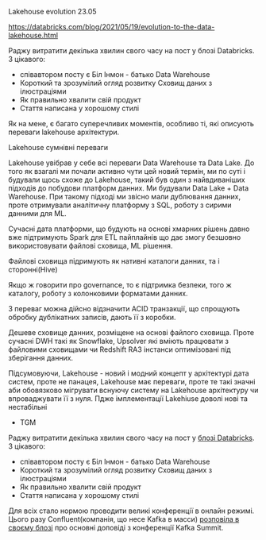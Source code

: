 Lakehouse evolution 23.05

https://databricks.com/blog/2021/05/19/evolution-to-the-data-lakehouse.html

Раджу витратити декілька хвилин свого часу на пост у блозі Databricks. З цікавого:
- співавтором посту є Біл Інмон - батько Data Warehouse
- Короткий та зрозумілий огляд розвитку Сховищ даних з ілюстраціями
- Як правильно хвалити свій продукт
- Стаття написана у хорошому стилі

Як на мене, є багато суперечливих моментів, особливо ті, які описують переваги lakehouse архітектури. 

Lakehouse сумнівні переваги

Lakehouse увібрав у себе всі переваги Data Warehouse та Data Lake. 
До того як взагалі ми почали активно чути цей новий термін, ми по суті і будували щось схоже до Lakehouse, такий був один з найвдиваніших підходів до побудови платформ данних.  Ми будували Data Lake + Data Warehouse.  При такому підході ми звісно мали дублювання данних, проте отримували аналітичну платформу з SQL, роботу з сирими данними для ML. 

Сучасні дата платформи, що будують на основі хмарних рішень давно вже підтримують Spark для ETL пайплайнів що дає змогу безшовно використовувати файлові сховища, ML рішення. 

Файлові сховища підримують як нативні каталоги данних, та і сторонні(Hive)

Якщо ж говорити про governance, то є підтримка безпеки, того ж каталогу, роботу з колонковими форматами данних. 

З переваг можна дійсно відзначити ACID транзакції, що спрощують обробку дублікатних записів, дають її з коробки. 

Дешеве сховище данних, розміщене на основі файлого сховища. Проте сучасні DWH такі як Snowflake, Upsolver які вміють працювати з файловими сховищами чи Redshift RA3 інстанси оптимізовані під зберігання данних.

Підсумовуючи, Lakehouse - новий і модний концепт у архітектурі дата систем, проте не панацея, Lakehouse має переваги, проте те такі значні аби обовязково мігрувати вснуючу систему на Lakehouse архітектуру чи впроваджувати її з нуля. Пдже імплементації Lakehiuse доволі нові та нестабільні




- TGM



Раджу витратити декілька хвилин свого часу на пост у [блозі Databricks](https://databricks.com/blog/2021/05/19/evolution-to-the-data-lakehouse.html). З цікавого:
- співавтором посту є Біл Інмон - батько Data Warehouse
- Короткий та зрозумілий огляд розвитку Сховищ даних з ілюстраціями
- Як правильно хвалити свій продукт
- Стаття написана у хорошому стилі


Для всіх стало нормою проводити великі конференції в онлайн режимі. Цього разу Confluent(компанія, що несе Kafka в масси) [розповіла в своєму блозі](https://www.confluent.io/blog/highlights-from-kafka-summit-europe-2021/) про основні доповіді з конференції Kafka Summit. 